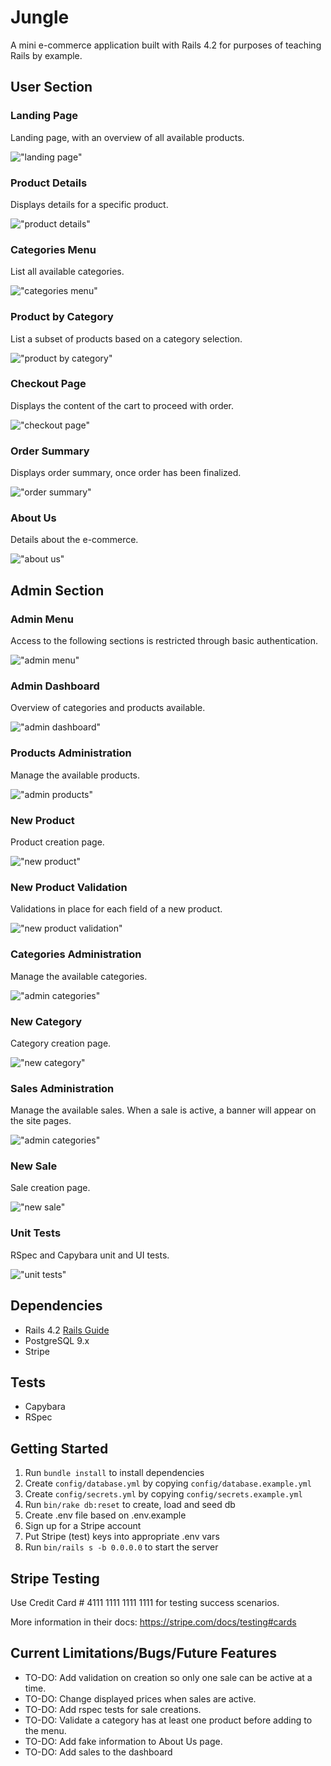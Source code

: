 # Jungle

A mini e-commerce application built with Rails 4.2 for purposes of teaching Rails by example.

## User Section

### Landing Page

Landing page, with an overview of all available products.

!["landing page"](https://github.com/SebDufresne/jungle-rails/blob/master/docs/front-page.png)

### Product Details

Displays details for a specific product.

!["product details"](https://github.com/SebDufresne/jungle-rails/blob/master/docs/product-details.png)

### Categories Menu

List all available categories.

!["categories menu"](https://github.com/SebDufresne/jungle-rails/blob/master/docs/categories-menu.png)

### Product by Category

List a subset of products based on a category selection.

!["product by category"](https://github.com/SebDufresne/jungle-rails/blob/master/docs/product-by-category.png)

### Checkout Page

Displays the content of the cart to proceed with order.

!["checkout page"](https://github.com/SebDufresne/jungle-rails/blob/master/docs/cart-page.png)

### Order Summary

Displays order summary, once order has been finalized.

!["order summary"](https://github.com/SebDufresne/jungle-rails/blob/master/docs/order-summary.png)

### About Us

Details about the e-commerce.

!["about us"](https://github.com/SebDufresne/jungle-rails/blob/master/docs/about-us.png)

## Admin Section

### Admin Menu

Access to the following sections is restricted through basic authentication.

!["admin menu"](https://github.com/SebDufresne/jungle-rails/blob/master/docs/admin-menu.png)

### Admin Dashboard

Overview of categories and products available.

!["admin dashboard"](https://github.com/SebDufresne/jungle-rails/blob/master/docs/admin-dashboard.png)

### Products Administration

Manage the available products.

!["admin products"](https://github.com/SebDufresne/jungle-rails/blob/master/docs/admin-products.png)

### New Product

Product creation page.

!["new product"](https://github.com/SebDufresne/jungle-rails/blob/master/docs/new-product.png)

### New Product Validation

Validations in place for each field of a new product.

!["new product validation"](https://github.com/SebDufresne/jungle-rails/blob/master/docs/new-product-validation.png)

### Categories Administration

Manage the available categories.

!["admin categories"](https://github.com/SebDufresne/jungle-rails/blob/master/docs/admin-categories.png)

### New Category

Category creation page.

!["new category"](https://github.com/SebDufresne/jungle-rails/blob/master/docs/new-category.png)

### Sales Administration

Manage the available sales. When a sale is active, a banner will appear on the site pages.

!["admin categories"](https://github.com/SebDufresne/jungle-rails/blob/master/docs/admin-categories.png)

### New Sale

Sale creation page.

!["new sale"](https://github.com/SebDufresne/jungle-rails/blob/master/docs/new-sale.png)

### Unit Tests

RSpec and Capybara unit and UI tests.

!["unit tests"](https://github.com/SebDufresne/jungle-rails/blob/master/docs/unit-tests.png)

## Dependencies

- Rails 4.2 [Rails Guide](http://guides.rubyonrails.org/v4.2/)
- PostgreSQL 9.x
- Stripe

## Tests
- Capybara
- RSpec

## Getting Started

1. Run `bundle install` to install dependencies
2. Create `config/database.yml` by copying `config/database.example.yml`
3. Create `config/secrets.yml` by copying `config/secrets.example.yml`
4. Run `bin/rake db:reset` to create, load and seed db
5. Create .env file based on .env.example
6. Sign up for a Stripe account
7. Put Stripe (test) keys into appropriate .env vars
8. Run `bin/rails s -b 0.0.0.0` to start the server

## Stripe Testing

Use Credit Card # 4111 1111 1111 1111 for testing success scenarios.

More information in their docs: <https://stripe.com/docs/testing#cards>

## Current Limitations/Bugs/Future Features

- TO-DO: Add validation on creation so only one sale can be active at a time.
- TO-DO: Change displayed prices when sales are active.
- TO-DO: Add rspec tests for sale creations.
- TO-DO: Validate a category has at least one product before adding to the menu.
- TO-DO: Add fake information to About Us page.
- TO-DO: Add sales to the dashboard
